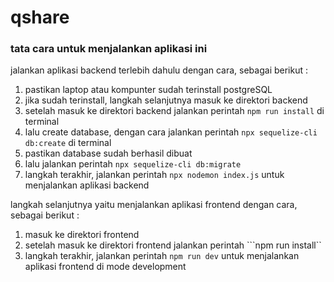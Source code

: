 # qshare
### tata cara untuk menjalankan aplikasi ini

jalankan aplikasi backend terlebih dahulu dengan cara, sebagai berikut :
1. pastikan laptop atau kompunter sudah terinstall postgreSQL
2. jika sudah terinstall, langkah selanjutnya masuk ke direktori backend
3. setelah masuk ke direktori backend jalankan perintah ```npm run install``` di terminal
4. lalu create database, dengan cara jalankan perintah ```npx sequelize-cli db:create``` di terminal
5. pastikan database sudah berhasil dibuat
6. lalu jalankan perintah ```npx sequelize-cli db:migrate```
7. langkah terakhir, jalankan perintah ```npx nodemon index.js``` untuk menjalankan aplikasi backend

langkah selanjutnya yaitu menjalankan aplikasi frontend dengan cara, sebagai berikut :
1. masuk ke direktori frontend
2. setelah masuk ke direktori frontend jalankan perintah ```npm run install``
3. langkah terakhir, jalankan perintah ```npm run dev``` untuk menjalankan aplikasi frontend di mode development
